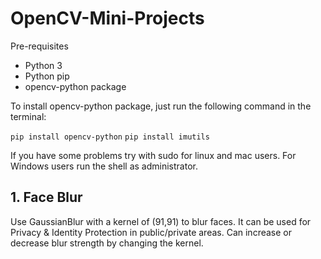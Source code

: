 # OpenCV-Mini-Projects
Pre-requisites
- Python 3
- Python pip
- opencv-python package

To install opencv-python package, just run the following command in the terminal:

`pip install opencv-python`
`pip install imutils`

If you have some problems try with sudo for linux and mac users. For Windows users run the shell as administrator.

## 1. Face Blur

Use GaussianBlur with a kernel of (91,91) to blur faces. It can be used for Privacy & Identity Protection in public/private areas. Can increase or decrease blur strength by changing the kernel.
